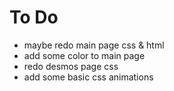 # To Do
- maybe redo main page css & html
- add some color to main page
- redo desmos page css
- add some basic css animations


